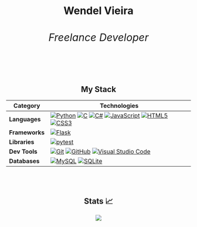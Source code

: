 <h1 align="center" color="red">Wendel Vieira <span><h6>Freelance Developer</h6></span></h1>
<br>


<div align="center">

## My Stack

| Category                  | Technologies                                                                                                                                                                                                                                       |
|---------------------------|----------------------------------------------------------------------------------------------------------------------------------------------------------------------------------------------------------------------------------------------------|
| **Languages**             | [![Python][Python]][Python-url] [![C][C]][C-url] [![C#][C#]][C#-url] [![JavaScript][JavaScript]][JavaScript-url] [![HTML5][HTML5]][HTML5-url] [![CSS3][CSS3]][CSS3-url]                                                                                                          |
| **Frameworks**            | [![Flask][Flask]][Flask-url]                                                                                                                      |
| **Libraries**             | [![pytest][pytest]][pytest-url]                                                                                                           |
| **Dev Tools**             | [![Git][Git]][Git-url] [![GitHub][GitHub]][GitHub-url] [![Visual Studio Code][Visual Studio Code]][Visual Studio Code-url]                                                                      |
| **Databases**             | [![MySQL][MySQL]][MySQL-url] [![SQLite][SQLite]][SQLite-url]                                                                                                                  |

<br>
<br>
</div>

<div align="center">
  
## Stats 📈
<img 
  src="https://github-readme-stats.vercel.app/api/top-langs/?username=wendel-vieira&theme=react&layout=compact"
/>
</br>


<br/>
</div>

[Python]: https://img.shields.io/badge/Python-20232A?style=for-the-badge&logo=Python
[Python-url]: https://www.python.org/
[C]: https://img.shields.io/badge/C-20232A?style=for-the-badge&logo=c
[C-url]: https://en.wikipedia.org/wiki/C_(programming_language)
[C#]: https://img.shields.io/badge/C%23-20232A?style=for-the-badge&logo=csharp
[C#-url]: https://docs.microsoft.com/en-us/dotnet/csharp/
[JavaScript]: https://img.shields.io/badge/Javascript-20232A?style=for-the-badge&logo=javascript&logoColor=#F7DF1E
[JavaScript-url]: https://www.javascript.com/
[HTML5]: https://img.shields.io/badge/HTML5-20232A?style=for-the-badge&logo=html5
[HTML5-url]: https://developer.mozilla.org/en-US/docs/Web/HTML
[CSS3]: https://img.shields.io/badge/CSS3-20232A?style=for-the-badge&logo=css3
[CSS3-url]: https://developer.mozilla.org/en-US/docs/Web/CSS
[Flask]: https://img.shields.io/badge/Flask-20232A?style=for-the-badge&logo=flask
[Flask-url]: https://flask.palletsprojects.com/
[pytest]: https://img.shields.io/badge/pytest-20232A?style=for-the-badge&logo=pytest
[pytest-url]: https://docs.pytest.org/en/stable/
[MySQL]: https://img.shields.io/badge/MySQL-20232A?style=for-the-badge&logo=mysql
[MySQL-url]: https://www.mysql.com/
[SQLite]: https://img.shields.io/badge/SQLite-20232A?style=for-the-badge&logo=sqlite
[SQLite-url]: https://www.sqlite.org/
[Git]: https://img.shields.io/badge/git-20232A?style=for-the-badge&logo=git
[Git-url]: https://git-scm.com/
[GitHub]: https://img.shields.io/badge/github-20232A?style=for-the-badge&logo=github
[GitHub-url]: https://github.com/
[Visual Studio Code]: https://img.shields.io/badge/VSCode-20232A?style=for-the-badge&logo=visualstudiocode
[Visual Studio Code-url]: https://code.visualstudio.com/
[Netlify]: https://img.shields.io/badge/Netlify-20232A?style=for-the-badge&logo=netlify
[Netlify-url]: https://www.netlify.com/
